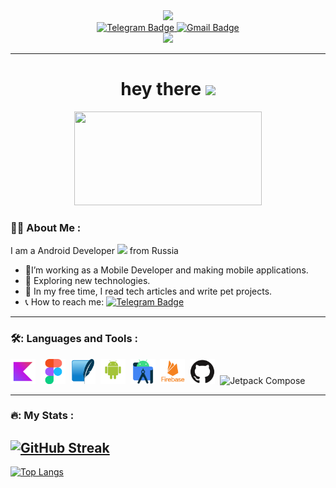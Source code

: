 <div id="header" align="center">
  <img src="https://media.giphy.com/media/uurtMtTKqkJda4dk8Y/giphy-downsized.gif" width="150"/>
</div>




<div id="badges" align="center">
  <a href="https://t.me/FFmishka">
    <img src="https://img.shields.io/badge/telegram-blue?logo=telegram&logoColor=white&style=for-the-badge" alt="Telegram Badge"/>
  </a>
  <a href="mailto:mfedorofff@gmail.com">
    <img src="https://img.shields.io/badge/gmail-white?logo=google&logoColor=red&style=for-the-badge" alt="Gmail Badge"/>
  </a>
</div>
<div id="counter" align="center">
<img src="https://komarev.com/ghpvc/?username=MishkaFF89&style=for-the-badge&color=blue" />
</div>


---


</div>
<div id="hi" align="center">
<h1>
  hey there
  <img src="https://media.giphy.com/media/108JHWB1hruZnq/giphy.gif" width="100px"/>
</h1>
</div>



<div align="center">
  <img src="https://media.giphy.com/media/zOvBKUUEERdNm/giphy.gif" width="300" height="150"/>
</div>

### :man_technologist: About Me :
I am a Android Developer <img src="https://user-images.githubusercontent.com/118382485/232049887-803f3f1c-df29-4ebc-a902-414c468bdcf6.png" width="15">  from Russia 
- 📱I’m working as a Mobile Developer and making mobile applications.
- 🚀 Exploring new technologies.
- 🎲 In my free time, I read tech articles and write pet projects.
- 📞 How to reach me: [![Telegram Badge](https://img.shields.io/badge/telegram-blue?logo=telegram&logoColor=white)](https://t.me/FFmishka)

---

### 🛠️: Languages and Tools :
<img src="https://github.com/devicons/devicon/blob/master/icons/kotlin/kotlin-original.svg" title="Kotlin" alt="Kotlin" width="40" height="40"/>&nbsp;
<img src="https://github.com/devicons/devicon/blob/master/icons/figma/figma-original.svg" title="Figma" alt="Figma" width="40" height="40"/>&nbsp;
<img src="https://github.com/devicons/devicon/blob/master/icons/sqlite/sqlite-original.svg" title="SQlite" alt="SQLite" width="40" height="40"/>&nbsp;
<img src="https://github.com/devicons/devicon/blob/master/icons/android/android-original-wordmark.svg" title="Android" alt="Android" width="40" height="40"/>&nbsp;
<img src="https://github.com/devicons/devicon/blob/master/icons/androidstudio/androidstudio-original.svg" title="Android Studio" alt="Android Studio" width="40" height="40"/>&nbsp;
<img src="https://github.com/devicons/devicon/blob/master/icons/firebase/firebase-plain-wordmark.svg" title="Firebase" alt="Firebase" width="40" height="40"/>&nbsp;
<img src="https://github.com/devicons/devicon/blob/master/icons/github/github-original.svg" title="GitHub" alt="GitHub" width="40" height="40"/>&nbsp;
<img src="https://user-images.githubusercontent.com/118382485/232054292-2b5115cd-18fa-4243-b92d-af2af197c710.jpg" title="Jetpack Compose" alt="Jetpack Compose" width="40" height="40"/>

---

### 🔥: My Stats :
[![GitHub Streak](http://github-readme-streak-stats.herokuapp.com?user=MishkaFF89&theme=dark&border_radius=5)](https://git.io/streak-stats)
---
[![Top Langs](https://github-readme-stats.vercel.app/api/top-langs/?username=MishkaFF89&layout=compact&theme=dark&border_radius=5)](https://github.com/anuraghazra/github-readme-stats)
